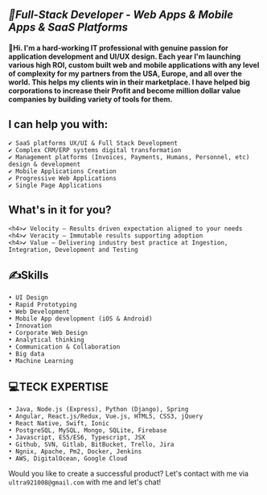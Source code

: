 <h2><i>🥇Full-Stack Developer - Web Apps & Mobile Apps & SaaS Platforms</i></h2> 

<h4>👋Hi. I'm a hard-working IT professional with genuine passion for application development and UI/UX design.
  Each year I'm launching various high ROI, custom built web and mobile applications with any level of complexity for my partners from the USA, Europe, and all over the world. This helps my clients win in their marketplace. I have helped big corporations to increase their Profit and become million dollar value companies by building variety of tools for them.</h4>

## I can help you with:
```
✔ SaaS platforms UX/UI & Full Stack Development
✔ Complex CRM/ERP systems digital transformation
✔ Management platforms (Invoices, Payments, Humans, Personnel, etc) design & development
✔ Mobile Applications Creation
✔ Progressive Web Applications
✔ Single Page Applications
```

## What's in it for you?
```
<h4>✔ Velocity – Results driven expectation aligned to your needs
<h4>✔ Veracity – Immutable results supporting adoption
<h4>✔ Value – Delivering industry best practice at Ingestion, Integration, Development and Testing
```

## ✍️Skills
```• UX Design
• UI Design
• Rapid Prototyping
• Web Development
• Mobile App development (iOS & Android)
• Innovation
• Corporate Web Design
• Analytical thinking
• Communication & Collaboration
• Big data
• Machine Learning
```

## 💻TECK EXPERTISE
```• FIGMA
• Java, Node.js (Express), Python (Django), Spring
• Angular, React.js/Redux, Vue.js, HTML5, CSS3, jQuery
• React Native, Swift, Ionic
• PostgreSQL, MySQL, Mongo, SQLite, Firebase
• Javascript, ES5/ES6, Typescript, JSX
• Github, SVN, Gitlab, BitBucket, Trello, Jira
• Ngnix, Apache, Pm2, Docker, Jenkins
• AWS, DigitalOcean, Google Cloud
```
Would you like to create a successful product?
Let's contact with me via `ultra921008@gmail.com` with me and let's chat!
